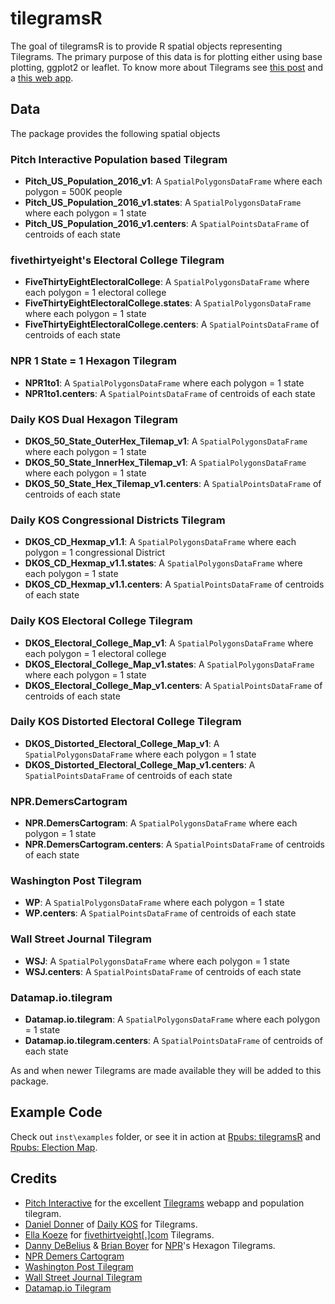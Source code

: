 # tilegramsR

The goal of tilegramsR is to provide R spatial objects representing Tilegrams. The primary purpose of this data is for plotting either using base plotting, ggplot2 or leaflet.
To know more about Tilegrams see [this post](https://github.com/PitchInteractiveInc/tilegrams/blob/master/MANUAL.md) and a [this web app](https://pitchinteractiveinc.github.io/tilegrams/).

## Data

The package provides the following spatial objects

### Pitch Interactive Population based Tilegram

- **Pitch_US_Population_2016_v1**: A `SpatialPolygonsDataFrame` where each polygon = 500K people
- **Pitch_US_Population_2016_v1.states**: A `SpatialPolygonsDataFrame` where each polygon = 1 state 
- **Pitch_US_Population_2016_v1.centers**: A `SpatialPointsDataFrame` of centroids of each state

### fivethirtyeight's Electoral College Tilegram

- **FiveThirtyEightElectoralCollege**: A `SpatialPolygonsDataFrame` where each polygon = 1 electoral college
- **FiveThirtyEightElectoralCollege.states**: A `SpatialPolygonsDataFrame` where each polygon = 1 state 
- **FiveThirtyEightElectoralCollege.centers**: A `SpatialPointsDataFrame` of centroids of each state

### NPR 1 State = 1 Hexagon Tilegram

- **NPR1to1**: A `SpatialPolygonsDataFrame` where each polygon = 1 state
- **NPR1to1.centers**: A `SpatialPointsDataFrame` of centroids of each state

### Daily KOS Dual Hexagon Tilegram

- **DKOS_50_State_OuterHex_Tilemap_v1**: A `SpatialPolygonsDataFrame` where each polygon = 1 state
- **DKOS_50_State_InnerHex_Tilemap_v1**: A `SpatialPolygonsDataFrame` where each polygon = 1 state
- **DKOS_50_State_Hex_Tilemap_v1.centers**: A `SpatialPointsDataFrame` of centroids of each state

### Daily KOS Congressional Districts Tilegram

- **DKOS_CD_Hexmap_v1.1**: A `SpatialPolygonsDataFrame` where each polygon = 1 congressional District
- **DKOS_CD_Hexmap_v1.1.states**: A `SpatialPolygonsDataFrame` where each polygon = 1 state
- **DKOS_CD_Hexmap_v1.1.centers**: A `SpatialPointsDataFrame` of centroids of each state

### Daily KOS Electoral College Tilegram

- **DKOS_Electoral_College_Map_v1**: A `SpatialPolygonsDataFrame` where each polygon = 1 electoral college
- **DKOS_Electoral_College_Map_v1.states**: A `SpatialPolygonsDataFrame` where each polygon = 1 state
- **DKOS_Electoral_College_Map_v1.centers**: A `SpatialPointsDataFrame` of centroids of each state

### Daily KOS Distorted Electoral College Tilegram

- **DKOS_Distorted_Electoral_College_Map_v1**: A `SpatialPolygonsDataFrame` where each polygon = 1 state
- **DKOS_Distorted_Electoral_College_Map_v1.centers**: A `SpatialPointsDataFrame` of centroids of each state

### NPR.DemersCartogram

- **NPR.DemersCartogram**: A `SpatialPolygonsDataFrame` where each polygon = 1 state
- **NPR.DemersCartogram.centers**: A `SpatialPointsDataFrame` of centroids of each state

### Washington Post Tilegram

- **WP**: A `SpatialPolygonsDataFrame` where each polygon = 1 state
- **WP.centers**: A `SpatialPointsDataFrame` of centroids of each state

### Wall Street Journal Tilegram

- **WSJ**: A `SpatialPolygonsDataFrame` where each polygon = 1 state
- **WSJ.centers**: A `SpatialPointsDataFrame` of centroids of each state

### Datamap.io.tilegram

- **Datamap.io.tilegram**: A `SpatialPolygonsDataFrame` where each polygon = 1 state
- **Datamap.io.tilegram.centers**: A `SpatialPointsDataFrame` of centroids of each state

As and when newer Tilegrams are made available they will be added to this package.

## Example Code

Check out `inst\examples` folder, or see it in action at [Rpubs: tilegramsR](http://rpubs.com/bhaskarvk/tilegramsR) and [Rpubs: Election Map](http://rpubs.com/bhaskarvk/electoral-Map-2016).

## Credits

- [Pitch Interactive](https://twitter.com/pitchinc) for the excellent [Tilegrams](https://pitchinteractiveinc.github.io/tilegrams/) webapp and population tilegram.
- [Daniel Donner](https://twitter.com/donnermaps) of [Daily KOS](https://refinery.dailykosbeta.com/elections-maps) for Tilegrams.
- [Ella Koeze](https://twitter.com/ellawinthrop) for [fivethirtyeight[.]com](https://projects.fivethirtyeight.com/2016-election-forecast/) Tilegrams.
- [Danny DeBelius](https://twitter.com/dannydb) & [Brian Boyer](https://twitter.com/brianboyer) for [NPR](http://blog.apps.npr.org/2015/05/11/hex-tile-maps.html)'s Hexagon Tilegrams.
- [NPR Demers Cartogram](http://www.npr.org/2016/10/18/498406765/npr-battleground-map-hillary-clinton-is-winning-and-its-not-close)
- [Washington Post Tilegram](https://www.washingtonpost.com/graphics/politics/2016-election/50-state-poll/)
- [Wall Street Journal Tilegram](http://graphics.wsj.com/elections/2016/2016-electoral-college-map-predictions/)
- [Datamap.io Tilegram](https://elections.datamap.io/us/2016/09/23/electoral_college_forecast)
